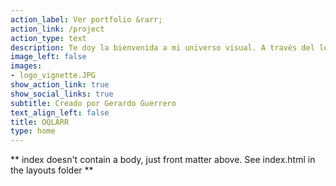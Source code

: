 ```yaml
---
action_label: Ver portfolio &rarr;
action_link: /project
action_type: text
description: Te doy la bienvenida a mi universo visual. A través del lente de mi cámara, plasmo ideas, emociones, contando historias y perspectivas únicas. Explora, conecta, y descubre mi pasión por el arte audiovisual y fotografía.
image_left: false
images:
- logo_vignette.JPG
show_action_link: true
show_social_links: true
subtitle: Creado por Gerardo Guerrero
text_align_left: false
title: OQLARR
type: home
---
```


** index doesn't contain a body, just front matter above.
See index.html in the layouts folder **
